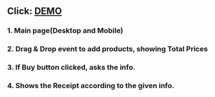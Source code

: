 ## Click: [DEMO](https://shoetockholm.netlify.app/)

### 1. Main page(Desktop and Mobile)

### 2. Drag & Drop event to add products, showing Total Prices

### 3. If Buy button clicked, asks the info.

### 4. Shows the Receipt according to the given info.
